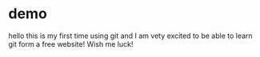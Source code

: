 # demo
hello this is my first time using git and I am vety excited to be able to learn git form a free website! Wish me luck!
